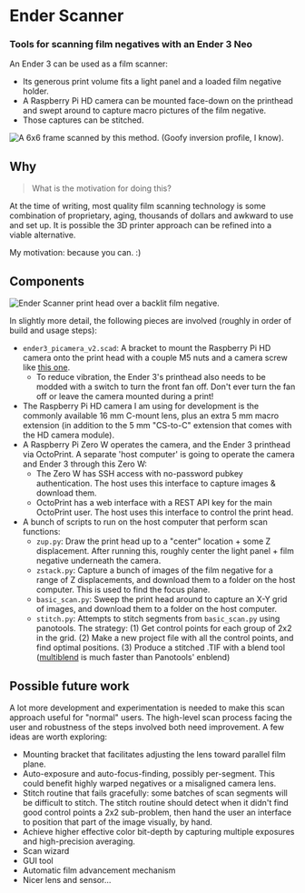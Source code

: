 # Ender Scanner
### Tools for scanning film negatives with an Ender 3 Neo

An Ender 3 can be used as a film scanner:

 - Its generous print volume fits a light panel and a loaded film negative holder. 
 - A Raspberry Pi HD camera can be mounted face-down on the printhead and swept around to capture macro pictures of the film negative.
 - Those captures can be stitched.

![A 6x6 frame scanned by this method. (Goofy inversion profile, I know).](./img/example.jpg)

## Why

> What is the motivation for doing this?

At the time of writing, most quality film scanning technology is some combination of proprietary, aging, thousands of dollars and awkward to use and set up. 
It is possible the 3D printer approach can be refined into a viable alternative.

My motivation: because you can. :)

## Components

![Ender Scanner print head over a backlit film negative.](./img/scanhead.jpg)

In slightly more detail, the following pieces are involved (roughly in order of build and usage steps):
 
 - `ender3_picamera_v2.scad`: A bracket to mount the Raspberry Pi HD camera onto the print head with a couple M5 nuts and a camera screw like [this one](//www.amazon.com/dp/B0823HGR94). 
	- To reduce vibration, the Ender 3's printhead also needs to be modded with a switch to turn the front fan off. 
	Don't ever turn the fan off or leave the camera mounted during a print!
 - The Raspberry Pi HD camera I am using for development is the commonly available 16 mm C-mount lens, plus an extra 5 mm macro extension (in addition to the 5 mm "CS-to-C" extension that comes with the HD camera module). 
 - A Raspberry Pi Zero W operates the camera, and the Ender 3 printhead via OctoPrint. 
	A separate 'host computer' is going to operate the camera and Ender 3 through this Zero W:
	- The Zero W has SSH access with no-password pubkey authentication. The host uses this interface to capture images & download them.
	- OctoPrint has a web interface with a REST API key for the main OctoPrint user. The host uses this interface to control the print head.
 - A bunch of scripts to run on the host computer that perform scan functions:
	- `zup.py`: Draw the print head up to a "center" location + some Z displacement.
		After running this, roughly center the light panel + film negative underneath the camera. 
	- `zstack.py`: Capture a bunch of images of the film negative for a range of Z displacements, and download them to a folder on the host computer. 
		This is used to find the focus plane. 
	- `basic_scan.py`: Sweep the print head around to capture an X-Y grid of images, and download them to a folder on the host computer.
	- `stitch.py`: Attempts to stitch segments from `basic_scan.py` using panotools. 
		The strategy: (1) Get control points for each group of 2x2 in the grid. 
		(2) Make a new project file with all the control points, and find optimal positions.
		(3) Produce a stitched .TIF with a blend tool ([multiblend](https://horman.net/multiblend/) is much faster than Panotools' enblend)

## Possible future work

A lot more development and experimentation is needed to make this scan approach useful for "normal" users.
The high-level scan process facing the user and robustness of the steps involved both need improvement.
A few ideas are worth exploring:

 - Mounting bracket that facilitates adjusting the lens toward parallel film plane.
 - Auto-exposure and auto-focus-finding, possibly per-segment. 
	This could benefit highly warped negatives or a misaligned camera lens.
 - Stitch routine that fails gracefully: some batches of scan segments will be difficult to stitch. 
	The stitch routine should detect when it didn't find good control points a 2x2 sub-problem, then hand the user an interface to position that part of the image visually, by hand.
 - Achieve higher effective color bit-depth by capturing multiple exposures and high-precision averaging. 
 - Scan wizard 
 - GUI tool
 - Automatic film advancement mechanism 
 - Nicer lens and sensor...


